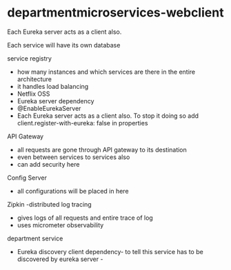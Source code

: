 # departmentmicroservices-webclient
Each Eureka server acts as a client also.

Each service will have its own database

service registry
- how many instances and which services are there in the entire architecture
- it handles load balancing 
- Netflix OSS
- Eureka server dependency
- @EnableEurekaServer
- Each Eureka server acts as a client also. To stop it doing so add client.register-with-eureka: false in properties
                

API Gateway
- all requests are gone through API gateway to its destination
- even between services to services also
- can add security here
           
Config Server
- all configurations will be placed in here

Zipkin
-distributed log tracing
- gives logs of all requests and entire trace of log
- uses micrometer observability

department service
- Eureka discovery client dependency- to tell this service has to be discovered by eureka server
                  - 
